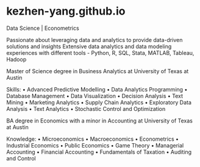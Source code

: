 # kezhen-yang.github.io
Data Science | Econometrics

Passionate about leveraging data and analytics to provide data-driven solutions and insights
Extensive data analytics and data modeling experiences with different tools - Python, R, SQL, Stata, MATLAB, Tableau, Hadoop

Master of Science degree in Business Analytics at University of Texas at Austin

Skills: 
• Advanced Predictive Modelling 
• Data Analytics Programming
• Database Management
• Data Visualization
• Decision Analysis
• Text Mining
• Marketing Analytics
• Supply Chain Analytics
• Exploratory Data Analysis 
• Text Analytics
• Stochastic Control and Optimization

BA degree in Economics with a minor in Accounting at University of Texas at Austin

Knowledge:
• Microeconomics
• Macroeconomics
• Econometrics
• Industrial Economics
• Public Economics
• Game Theory
• Managerial Accounting
• Financial Accounting
• Fundamentals of Taxation
• Auditing and Control
